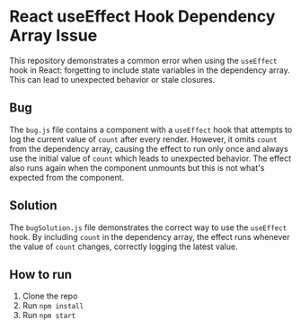 # React useEffect Hook Dependency Array Issue

This repository demonstrates a common error when using the `useEffect` hook in React: forgetting to include state variables in the dependency array.  This can lead to unexpected behavior or stale closures.

## Bug
The `bug.js` file contains a component with a `useEffect` hook that attempts to log the current value of `count` after every render. However, it omits `count` from the dependency array, causing the effect to run only once and always use the initial value of `count` which leads to unexpected behavior.  The effect also runs again when the component unmounts but this is not what's expected from the component. 

## Solution
The `bugSolution.js` file demonstrates the correct way to use the `useEffect` hook.  By including `count` in the dependency array, the effect runs whenever the value of `count` changes, correctly logging the latest value.

## How to run
1. Clone the repo
2. Run `npm install`
3. Run `npm start`